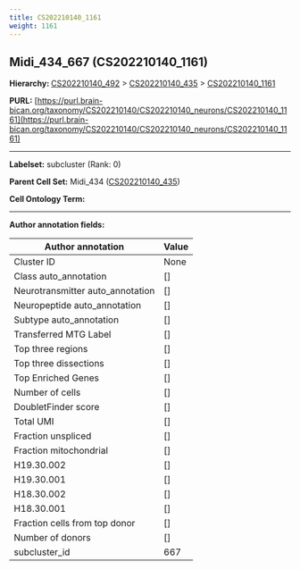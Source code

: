 ```yaml
---
title: CS202210140_1161
weight: 1161
---
```

## Midi_434_667 (CS202210140_1161)
<b>Hierarchy: </b>
[CS202210140_492](../CS202210140_492) >
[CS202210140_435](../CS202210140_435) >
[CS202210140_1161](../CS202210140_1161)

**PURL:** [https://purl.brain-bican.org/taxonomy/CS202210140/CS202210140_neurons/CS202210140_1161](https://purl.brain-bican.org/taxonomy/CS202210140/CS202210140_neurons/CS202210140_1161)

---


**Labelset:** subcluster (Rank: 0)

**Parent Cell Set:** Midi_434 ([CS202210140_435](../CS202210140_435))



**Cell Ontology Term:** 

[MARKER GENES.]: #


---

[TRANSFERRED ANNOTATIONS.]: #


[AUTHOR ANNOTATION FIELDS.]: #


**Author annotation fields:**

| Author annotation | Value |
|-------------------|-------|
|Cluster ID|None|
|Class auto_annotation|[]|
|Neurotransmitter auto_annotation|[]|
|Neuropeptide auto_annotation|[]|
|Subtype auto_annotation|[]|
|Transferred MTG Label|[]|
|Top three regions|[]|
|Top three dissections|[]|
|Top Enriched Genes|[]|
|Number of cells|[]|
|DoubletFinder score|[]|
|Total UMI|[]|
|Fraction unspliced|[]|
|Fraction mitochondrial|[]|
|H19.30.002|[]|
|H19.30.001|[]|
|H18.30.002|[]|
|H18.30.001|[]|
|Fraction cells from top donor|[]|
|Number of donors|[]|
|subcluster_id|667|

